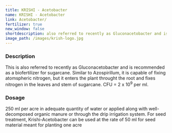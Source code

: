 ```yaml
---
title: KRISHI - Acetobacter
name: KRISHI - Acetobacter
link: Acetobacter/
fertilizer: true
new_window: false
shortdescription: also referred to recently as Gluconacetobacter and is recommended as a biofertilizer for sugarcane.
image_path: /images/krish-logo.jpg
---
```

### Description
This is also referred to recently as Gluconacetobacter and is recommended as
a biofertilizer for sugarcane. Similar to Azospirillum, it is capable of fixing atomspheric
nitrogen, but it enters the plant throught the root and fixes nitrogen in the leaves and stem of
sugarcane. CFU = 2 x 10<sup>9</sup> per ml.

### Dosage
250 ml per acre in adequate quantity of water or applied along with
well-decomposed organic manure or through the drip irrigation system. For seed treatment,
Krishi-Acetobacter can be used at the rate of 50 ml for seed material meant for planting one
acre
